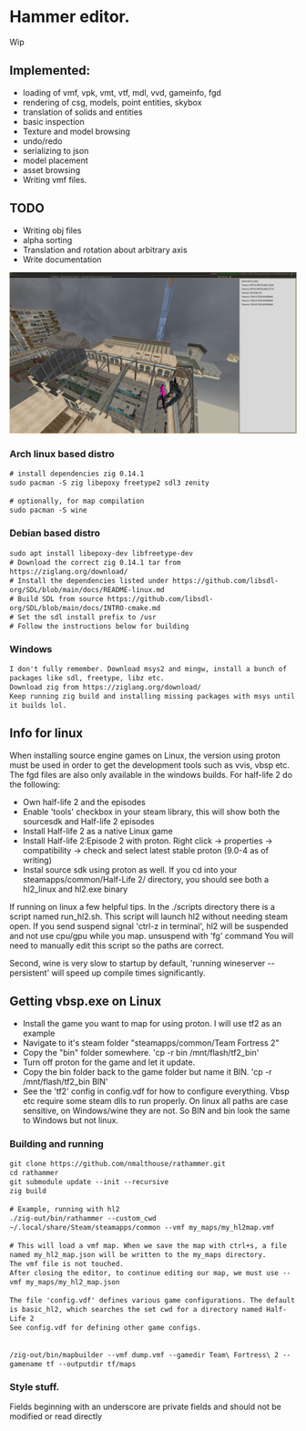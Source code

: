 # Hammer editor.
Wip

## Implemented: 
* loading of vmf, vpk, vmt, vtf, mdl, vvd, gameinfo, fgd 
* rendering of csg, models, point entities, skybox
* translation of solids and entities
* basic inspection
* Texture and model browsing
* undo/redo
* serializing to json
* model placement
* asset browsing
* Writing vmf files.

## TODO
* Writing obj files
* alpha sorting
* Translation and rotation about arbitrary axis
* Write documentation

![d1_trainstation_01](doc/photo1.jpg)

### Arch linux based distro
```
# install dependencies zig 0.14.1
sudo pacman -S zig libepoxy freetype2 sdl3 zenity

# optionally, for map compilation
sudo pacman -S wine
```

### Debian based distro 
```
sudo apt install libepoxy-dev libfreetype-dev
# Download the correct zig 0.14.1 tar from https://ziglang.org/download/
# Install the dependencies listed under https://github.com/libsdl-org/SDL/blob/main/docs/README-linux.md
# Build SDL from source https://github.com/libsdl-org/SDL/blob/main/docs/INTRO-cmake.md
# Set the sdl install prefix to /usr
# Follow the instructions below for building
```

### Windows
```
I don't fully remember. Download msys2 and mingw, install a bunch of packages like sdl, freetype, libz etc.
Download zig from https://ziglang.org/download/
Keep running zig build and installing missing packages with msys until it builds lol.
```


## Info for linux
When installing source engine games on Linux, the version using proton must be used in order to get the 
development tools such as vvis, vbsp etc. The fgd files are also only available in the windows builds.
For half-life 2 do the following:
* Own half-life 2 and the episodes
* Enable 'tools' checkbox in your steam library, this will show both the sourcesdk and Half-life 2 episodes
* Install Half-life 2 as a native Linux game
* Install Half-life 2:Episode 2 with proton. Right click -> properties -> compatibility -> check and select latest stable proton (9.0-4 as of writing)
* Instal source sdk using proton as well.
If you cd into your steamapps/common/Half-Life 2/ directory, you should see both a hl2_linux and hl2.exe binary


If running on linux a few helpful tips.
In the ./scripts directory there is a script named run_hl2.sh.
This script will launch hl2 without needing steam open. If you send suspend signal 'ctrl-z in terminal', 
hl2 will be suspended and not use cpu/gpu while you map. unsuspend with 'fg' command
You will need to manually edit this script so the paths are correct.

Second, wine is very slow to startup by default, 'running wineserver --persistent' will speed up compile times significantly.

## Getting vbsp.exe on Linux
* Install the game you want to map for using proton. I will use tf2 as an example
* Navigate to it's steam folder "steamapps/common/Team Fortress 2"
* Copy the "bin" folder somewhere. 'cp -r bin /mnt/flash/tf2_bin'
* Turn off proton for the game and let it update.
* Copy the bin folder back to the game folder but name it BIN. 'cp -r /mnt/flash/tf2_bin BIN'
* See the 'tf2' config in config.vdf for how to configure everything.
Vbsp etc require some steam dlls to run properly. On linux all paths are case sensitive, on Windows/wine they are not. So BIN and bin look the same to Windows but not linux.



### Building and running
```
git clone https://github.com/nmalthouse/rathammer.git
cd rathammer
git submodule update --init --recursive
zig build

# Example, running with hl2
./zig-out/bin/rathammer --custom_cwd ~/.local/share/Steam/steamapps/common --vmf my_maps/my_hl2map.vmf

# This will load a vmf map. When we save the map with ctrl+s, a file named my_hl2_map.json will be written to the my_maps directory.
The vmf file is not touched.
After closing the editor, to continue editing our map, we must use --vmf my_maps/my_hl2_map.json

The file 'config.vdf' defines various game configurations. The default is basic_hl2, which searches the set cwd for a directory named Half-Life 2
See config.vdf for defining other game configs.


/zig-out/bin/mapbuilder --vmf dump.vmf --gamedir Team\ Fortress\ 2 --gamename tf --outputdir tf/maps
```


### Style stuff.
Fields beginning with an underscore are private fields and should not be modified or read directly
